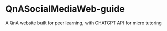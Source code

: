 # QnASocialMediaWeb-guide
A QnA website built for peer learning, with CHATGPT API for micro tutoring
